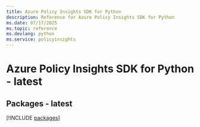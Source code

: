 ```yaml
---
title: Azure Policy Insights SDK for Python
description: Reference for Azure Policy Insights SDK for Python
ms.date: 07/17/2025
ms.topic: reference
ms.devlang: python
ms.service: policyinsights
---
```

# Azure Policy Insights SDK for Python - latest
## Packages - latest
[!INCLUDE [packages](policy-insights-index.md)]